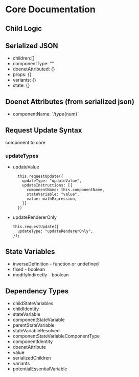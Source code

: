 # Core Documentation

## Child Logic





## Serialized JSON

* children:[]
* componentType: ""
* doenetAttributed: {}
* props: {}
* variants: {}
* state: {}


## Doenet Attributes (from serialized json)

* componentName: \`/${type}${num}\`


## Request Update Syntax

component to core

### updateTypes
* updateValue

        this.requestUpdate({
          updateType: "updateValue",
          updateInstructions: [{
            componentName: this.componentName,
            stateVariable: "value",
            value: mathExpression,
          }]
        })

* updateRendererOnly

      this.requestUpdate({
        updateType: "updateRendererOnly",
      });



## State Variables

* inverseDefinition - function or undefined
* fixed - boolean
* modifyIndirectly - boolean



## Dependency Types

* childStateVariables
* childIdentity
* stateVariable
* componentStateVariable
* parentStateVariable
* stateVariableResolved
* componentStateVariableComponentType
* componentIdentity
* doenetAttribute
* value
* serializedChildren
* variants
* potentialEssentialVariable

